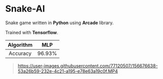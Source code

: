 # Snake-AI
Snake game written in **Python** using **Arcade** library.

Trained with **Tensorflow**.

| Algorithm | MLP |
|:---------:|:---:|
| Accuracy | 96.93% |

> https://user-images.githubusercontent.com/77120507/156676638-53a26b59-232e-4c21-a195-e78e63a19c0f.MP4

